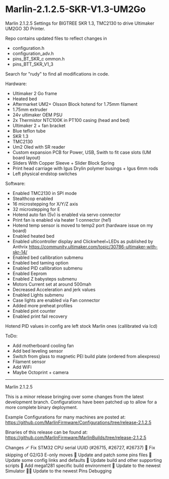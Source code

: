 # Marlin-2.1.2.5-SKR-V1.3-UM2Go

Marlin 2.1.2.5 Settings for BIGTREE SKR 1.3, TMC2130 to drive Ultimaker UM2GO 3D Printer.

Repo contains updated files to reflect changes in
- configuration.h
- configuration_adv.h
- pins_BT_SKR_c ommon.h
- pins_BTT_SKR_V1_3

Search for "rudy" to find all modifications in code.

Hardware:
- Ultimaker 2 Go frame
- Heated bed
- Aftermarket UM2+ Olsson Block hotend for 1.75mm filament
- 1.75mm extruder
- 24v ultimaker OEM PSU
- 2x Thermistor NTC100K in PT100 casing (head and bed)
- Ultimaker 2 + fan bracket
- Blue teflon tube
- SKR 1.3
- TMC2130
- Um2 Oled with SR reader
- Custom expansion PCB for Power, USB, Swith to fit case slots (UM board layout)
- Sliders With Copper Sleeve + Slider Block Spring
- Print head carriage with Igus Drylin polymer busings + Igus 6mm rods
- Left physical endstop switches

Software:

- Enabled TMC2130 in SPI mode
- Stealthcop enabled
- 16 microstepping for X/Y/Z axis
- 32 microstepping for E
- Hotend auto fan (5v) is enabled via servo connector
- Print fan is enabled via heater 1 connector (he1)
- Hotend temp sensor is moved to temp2 port (hardware issue on my board)
- Enabled heated bed
- Enabled ulticontroller display and Clickwheel+LEDs as published by Anthrix https://community.ultimaker.com/topic/30786-ultimaker-with-skr-14/
- Enabled bed callibration submenu
- Enabled bed taming option
- Enabled PID callibration submenu
- Enabled Eeprom
- Enabled Z babysteps submenu
- Motors Current set at around 500mah
- Decreased Acceleration and jerk values
- Enabled Lights submenu
- Case lights are enabled via Fan connector
- Added more preheat profiles
- Enabled pint counter
- Enabled print fail recovery

Hotend PID values in config are left stock Marlin ones (callibrated via lcd)

ToDo:

- Add motherboard cooling fan
- Add bed leveling sensor
- Switch from glass to magnetic PEI build plate (ordered from aliexpress)
- Filament sensor
- Add WiFi
- Maybe Octoprint + camera

_____________________________________________________________________________________________________________________________

Marlin 2.1.2.5

This is a minor release bringing over some changes from the latest development branch. Configurations have been patched up to allow for a more complete binary deployment.

Example Configurations for many machines are posted at:
https://github.com/MarlinFirmware/Configurations/tree/release-2.1.2.5

Binaries of this release can be found at:
https://github.com/MarlinFirmware/MarlinBuilds/tree/release-2.1.2.5


Changes
🩹 Fix STM32 CPU serial UUID (#26715, #26727, #26737)
🐛 Fix skipping of G2/G3 E-only moves
🐛 Update and patch some pins files
📝 Update some config links and defaults
🔨 Update build and other supporting scripts
🔨 Add mega1281 specific build environment
🔨 Update to the newest Simulator
🧑‍💻 Update to the newest Pins Debugging

